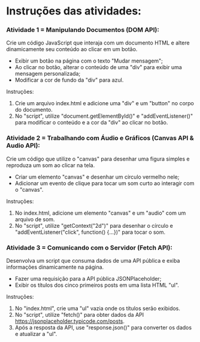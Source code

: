 # Instruções das atividades:

### Atividade 1 = Manipulando Documentos (DOM API):

Crie um código JavaScript que interaja com um documento HTML e altere
dinamicamente seu conteúdo ao clicar em um botão.
- Exibir um botão na página com o texto "Mudar mensagem";
- Ao clicar no botão, alterar o conteúdo de uma "div" para exibir uma mensagem
personalizada;
- Modificar a cor de fundo da "div" para azul.

Instruções:
1. Crie um arquivo index.html e adicione uma "div" e um "button" no corpo do
documento.
2. No "script", utilize "document.getElementById()" e "addEventListener()" para
modificar o conteúdo e a cor da "div" ao clicar no botão.


### Atividade 2 = Trabalhando com Áudio e Gráficos (Canvas API & Audio API):

Crie um código que utilize o "canvas" para desenhar uma figura simples e reproduza um
som ao clicar na tela.
- Criar um elemento "canvas" e desenhar um círculo vermelho nele;
- Adicionar um evento de clique para tocar um som curto ao interagir com o
"canvas".

Instruções:
1. No index.html, adicione um elemento "canvas" e um "audio" com um arquivo
de som.
2. No "script", utilize "getContext("2d")" para desenhar o círculo e
"addEventListener("click", function() {...})" para tocar o som.

### Atividade 3 = Comunicando com o Servidor (Fetch API):

Desenvolva um script que consuma dados de uma API pública e exiba informações
dinamicamente na página.
- Fazer uma requisição para a API pública JSONPlaceholder;
- Exibir os títulos dos cinco primeiros posts em uma lista HTML "ul".

Instruções:
1. No "index.html", crie uma "ul" vazia onde os títulos serão exibidos.
2. No "script", utilize "fetch()" para obter dados da API
https://jsonplaceholder.typicode.com/posts.
3. Após a resposta da API, use "response.json()" para converter os dados e atualizar
a "ul".
